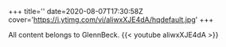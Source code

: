 +++
title=''
date=2020-08-07T17:30:58Z
cover='https://i.ytimg.com/vi/aliwxXJE4dA/hqdefault.jpg'
+++

All content belongs to GlennBeck.
{{< youtube aliwxXJE4dA >}}
